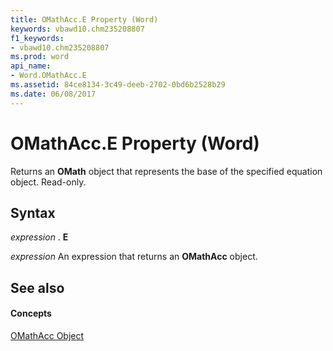 ```yaml
---
title: OMathAcc.E Property (Word)
keywords: vbawd10.chm235208807
f1_keywords:
- vbawd10.chm235208807
ms.prod: word
api_name:
- Word.OMathAcc.E
ms.assetid: 84ce8134-3c49-deeb-2702-0bd6b2528b29
ms.date: 06/08/2017
---
```



# OMathAcc.E Property (Word)

Returns an  **OMath** object that represents the base of the specified equation object. Read-only.


## Syntax

 _expression_ . **E**

 _expression_ An expression that returns an **OMathAcc** object.


## See also


#### Concepts


[OMathAcc Object](omathacc-object-word.md)

